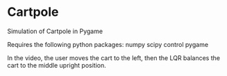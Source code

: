 # Cartpole
Simulation of Cartpole in Pygame

Requires the following python packages:
numpy
scipy
control
pygame

In the video, the user moves the cart to the left, then the LQR balances the cart to the middle upright position.
